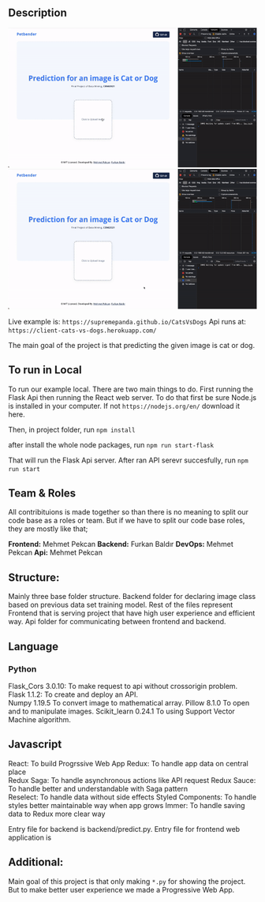 ## Description

![Predicting an example for cat](./cat.gif)
![Predicting an example for dog](./dog.gif)

Live example is: `https://supremepanda.github.io/CatsVsDogs`
Api runs at: `https://client-cats-vs-dogs.herokuapp.com/`

The main goal of the project is that predicting the given image is cat or dog.

## To run in Local

To run our example local. There are two main things to do. First running the Flask Api then running the
React web server. To do that first be sure Node.js is installed in your computer. If not `https://nodejs.org/en/`
download it here.

Then, in project folder, run
`npm install`

after install the whole node packages, run
`npm run start-flask`

That will run the Flask Api server.
After ran API serevr succesfully, run
`npm run start`

## Team & Roles

All contribituions is made together so than there is no meaning to split our code base as a roles or team.
But if we have to split our code base roles, they are mostly like that;

**Frontend:** Mehmet Pekcan
**Backend:** Furkan Baldır
**DevOps:** Mehmet Pekcan
**Api:** Mehmet Pekcan

## Structure:

Mainly three base folder structure.
Backend folder for declaring image class based on previous data set training model.
Rest of the files represent Frontend that is serving project that have high user experience and efficient way.
Api folder for communicating between frontend and backend.

## Language

### Python

Flask_Cors 3.0.10: To make request to api without crossorigin problem.  
Flask 1.1.2: To create and deploy an API.  
Numpy 1.19.5 To convert image to mathematical array.
Pillow 8.1.0 To open and to manipulate images.
Scikit_learn 0.24.1 To using Support Vector Machine algorithm.

## Javascript

React: To build Progrssive Web App
Redux: To handle app data on central place  
Redux Saga: To handle asynchronous actions like API request
Redux Sauce: To handle better and understandable with Saga pattern  
Reselect: To handle data without side effects
Styled Components: To handle styles better maintainable way when app grows
Immer: To handle saving data to Redux more clear way

Entry file for backend is backend/predict.py.
Entry file for frontend web application is

## Additional:

Main goal of this project is that only making `*.py` for showing the project. But to make better user experience we made a Progressive Web App.
